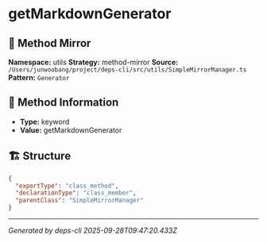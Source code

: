 # getMarkdownGenerator

## 🔧 Method Mirror

**Namespace:** utils
**Strategy:** method-mirror
**Source:** `/Users/junwoobang/project/deps-cli/src/utils/SimpleMirrorManager.ts`
**Pattern:** `Generator`

## 📝 Method Information

- **Type:** keyword
- **Value:** getMarkdownGenerator

## 🏗️ Structure

```json
{
  "exportType": "class_method",
  "declarationType": "class_member",
  "parentClass": "SimpleMirrorManager"
}
```

---
*Generated by deps-cli 2025-09-28T09:47:20.433Z*
